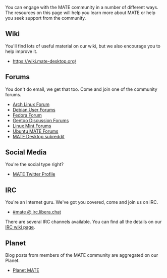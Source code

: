 <!--
.. link:
.. description:
.. tags: Forums,Wiki,IRC,Planet
.. date: 2011-12-05 07:14:07
.. title: Community
.. slug: community
-->

You can engage with the MATE community in a number of different ways. The
resources on this page will help you learn more about MATE or help you seek
support from the community.

## Wiki

You'll find lots of useful material on our wiki, but we also encourage you
to help improve it.

  * <https://wiki.mate-desktop.org/>

## Forums

You don't do email, we get that too. Come and join one of the community forums.

  * [Arch Linux Forum](https://bbs.archlinux.org/)
  * [Debian User Forums](http://forums.debian.net/)
  * [Fedora Forum](https://fedoraforum.org/)
  * [Gentoo Discussion Forums](https://forums.gentoo.org/)
  * [Linux Mint Forums](https://forums.linuxmint.com/)
  * [Ubuntu MATE Forums](https://ubuntu-mate.community)
  * [MATE Desktop subreddit](https://www.reddit.com/r/MATEDesktop)

## Social Media

You're the social type right?

  * [MATE Twitter Profile](https://twitter.com/mate_desktop)

## IRC

You're an Internet guru. We've got you covered, come and join us on IRC.

  * [#mate @ irc.libera.chat](https://web.libera.chat/?#mate)

There are several IRC channels available. You can find all the details on
our [IRC wiki page](https://wiki.mate-desktop.org/introduction/contributing/).

## Planet

Blog posts from members of the MATE community are aggregated on our Planet.

  * [Planet MATE](https://planet.mate-desktop.org)


